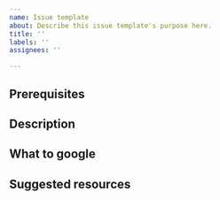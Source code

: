 ```yaml
---
name: Issue template
about: Describe this issue template's purpose here.
title: ''
labels: ''
assignees: ''

---
```


## Prerequisites

## Description

## What to google

## Suggested resources
